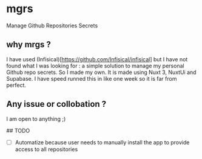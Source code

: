 # mgrs

Manage Github Repositories Secrets

## why mrgs ?

I have used (Infisical)[https://github.com/Infisical/infisical] but I have not found what I was looking for : a simple solution to manage my personal Github repo secrets. So I made my own. It is made using Nuxt 3, NuxtUi and Supabase. I have speed runned this in like one week so it is far from perfect. 

## Any issue or collobation ?

I am open to anything ;)

## TODO

- [ ] Automatize because user needs to manually install the app to provide access to all repositories